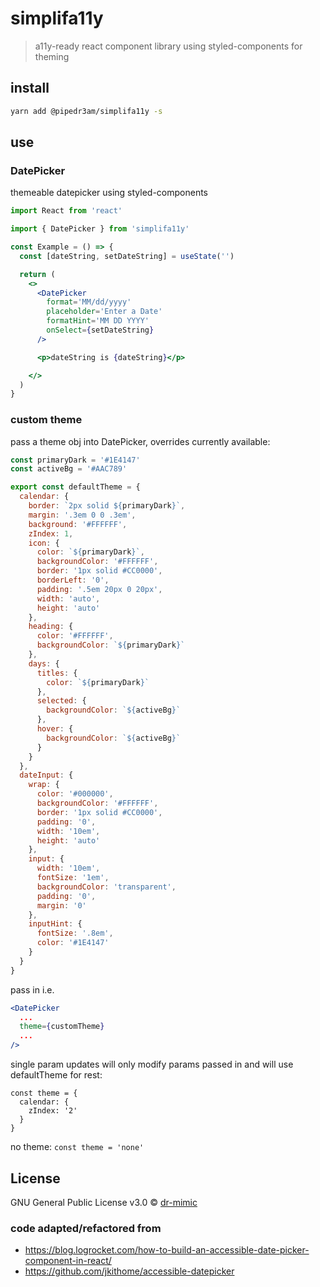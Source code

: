 # simplifa11y

> a11y-ready react component library using styled-components for theming

## install

```bash
yarn add @pipedr3am/simplifa11y -s
```

## use

### DatePicker
themeable datepicker using styled-components

```jsx
import React from 'react'

import { DatePicker } from 'simplifa11y'

const Example = () => {
  const [dateString, setDateString] = useState('')

  return (
    <>
      <DatePicker 
        format='MM/dd/yyyy' 
        placeholder='Enter a Date'
        formatHint='MM DD YYYY' 
        onSelect={setDateString}
      />

      <p>dateString is {dateString}</p>

    </>
  )
}
```

### custom theme
pass a theme obj into DatePicker, overrides currently available:

```jsx
const primaryDark = '#1E4147'
const activeBg = '#AAC789'

export const defaultTheme = {
  calendar: {
    border: `2px solid ${primaryDark}`,
    margin: '.3em 0 0 .3em',
    background: '#FFFFFF',
    zIndex: 1,
    icon: {
      color: `${primaryDark}`,
      backgroundColor: '#FFFFFF',
      border: '1px solid #CC0000',
      borderLeft: '0',
      padding: '.5em 20px 0 20px',
      width: 'auto',
      height: 'auto'
    },
    heading: {
      color: '#FFFFFF',
      backgroundColor: `${primaryDark}`
    },
    days: {
      titles: {
        color: `${primaryDark}`
      },
      selected: {
        backgroundColor: `${activeBg}`
      },
      hover: {
        backgroundColor: `${activeBg}`
      }
    }
  },
  dateInput: {
    wrap: {
      color: '#000000',
      backgroundColor: '#FFFFFF',
      border: '1px solid #CC0000',
      padding: '0',
      width: '10em',
      height: 'auto'
    },
    input: {
      width: '10em',
      fontSize: '1em',
      backgroundColor: 'transparent',
      padding: '0',
      margin: '0'
    },
    inputHint: {
      fontSize: '.8em',
      color: '#1E4147'
    }
  }
}
```

pass in i.e.
```jsx
<DatePicker 
  ...
  theme={customTheme}
  ...
/>
```

single param updates will only modify params passed in and will use defaultTheme for rest:
```
const theme = {
  calendar: {
    zIndex: '2'
  }
}
```

no theme:
`const theme = 'none'`

### 

## License

GNU General Public License v3.0 © [dr-mimic](https://github.com/dr-mimic)

### code adapted/refactored from
- https://blog.logrocket.com/how-to-build-an-accessible-date-picker-component-in-react/
- https://github.com/jkithome/accessible-datepicker